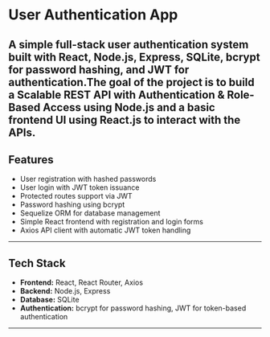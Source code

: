 # User Authentication App

A simple full-stack user authentication system built with React, Node.js, Express, SQLite, bcrypt for password hashing, and JWT for authentication.The goal of the project is to build a Scalable REST API with Authentication & Role-Based Access using Node.js and a basic frontend UI using React.js to interact with the APIs.
---

## Features

- User registration with hashed passwords
- User login with JWT token issuance
- Protected routes support via JWT
- Password hashing using bcrypt
- Sequelize ORM for database management
- Simple React frontend with registration and login forms
- Axios API client with automatic JWT token handling

---

## Tech Stack

- **Frontend:** React, React Router, Axios
- **Backend:** Node.js, Express
- **Database:** SQLite
- **Authentication:** bcrypt for password hashing, JWT for token-based authentication

---
